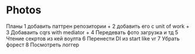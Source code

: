 # Photos

Планы
    1 добавить паттрен репозитории  +
    2 добавить его с unit of work  + 
    3 Добаваить cqrs with mediator +
    4 Передевать фото загрузка и тд 
    5 Чтение секртов из кей воулта
    6 Перенести DI из start like vr
    7 Убрать форест
    8 Посмотреть логгер